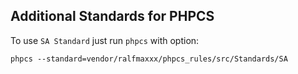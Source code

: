 ## Additional Standards for PHPCS

To use `SA Standard` just run `phpcs` with option:
```
phpcs --standard=vendor/ralfmaxxx/phpcs_rules/src/Standards/SA
```
